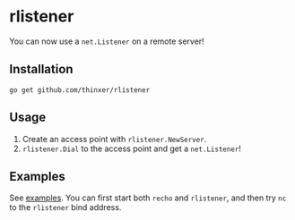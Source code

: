 rlistener
=========

You can now use a `net.Listener` on a remote server!

Installation
------------

```
go get github.com/thinxer/rlistener
```

Usage
-----

1. Create an access point with `rlistener.NewServer`.
2. `rlistener.Dial` to the access point and get a `net.Listener`!

Examples
--------

See [examples](examples). You can first start both `recho` and `rlistener`, and then try `nc` to the `rlistener` bind address.
